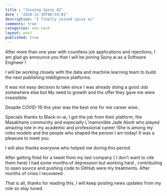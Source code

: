 ```yaml
---
title : "Joining Spiny AI"
date : "2020-11-30T00:54:01"
description: "I finally joined spiny ai"
comments: true
categories: non-tech
layout: post
published: true
---
```


After more than one year with countless job applications  and rejections, I am glad go announce you that I will be joining Spiny.ai as a Software Engineer !


I will be working closely with the data and machine learning team to build the next publishing Intelligence platforms.


It was not easy decision to take since I was already doing a good Job somewhere else but My need to growth and the offer they gave me were irresistible.

Despite COVID-19 this year was the best one for me career wise..


Specials thanks to Black-in-ai, I got the job from their platform, the Masakhane community and especially L’inamovible Jade Abott who played amazing role  in my academic and professional career !She is among my roles models and the people who shaped the person I am today! It was a pleasure to meet you.


I will also thanks everyone who helped me during this period.

After getting fired for a tweet from my last company ( I don’t want to cite them here) I had some months of depression but working hard , contributing to open source and pushing code to GitHub were  my treatments. After months of crisis I recovered . 

That is all, thanks for reading this, I will keep posting news updates from my role so stay tuned.
